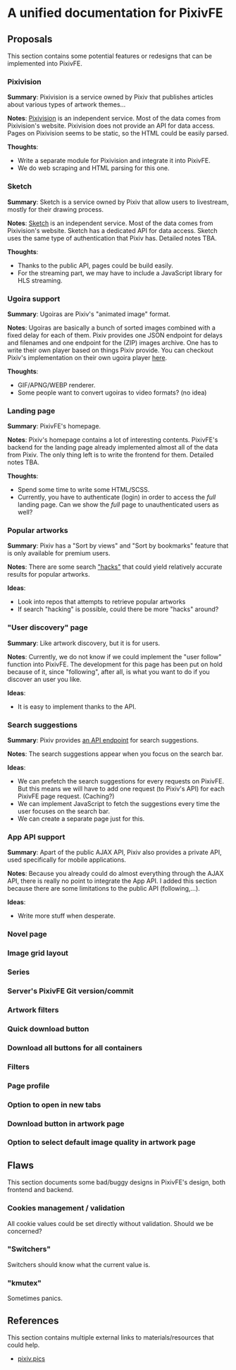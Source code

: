 # A unified documentation for PixivFE

## Proposals

This section contains some potential features or redesigns that can be implemented into PixivFE.

### Pixivision
**Summary**: Pixivision is a service owned by Pixiv that publishes articles about various types of artwork themes...

**Notes**: [Pixivision](https://www.pixivision.net/en/) is an independent service. Most of the data comes from Pixivision's website.
Pixivision does not provide an API for data access. Pages on Pixivision seems to be static, so the HTML could be easily parsed.

**Thoughts**:
- Write a separate module for Pixivision and integrate it into PixivFE.
- We do web scraping and HTML parsing for this one.

### Sketch

**Summary**: Sketch is a service owned by Pixiv that allow users to livestream, mostly for their drawing process.

**Notes**: [Sketch](https://sketch.pixiv.net/) is an independent service. Most of the data comes from Pixivision's website.
Sketch has a dedicated API for data access. Sketch uses the same type of authentication that Pixiv has.
Detailed notes TBA.

**Thoughts**:
- Thanks to the public API, pages could be build easily.
- For the streaming part, we may have to include a JavaScript library for HLS streaming.

### Ugoira support

**Summary**: Ugoiras are Pixiv's "animated image" format.

**Notes**: Ugoiras are basically a bunch of sorted images combined with a fixed delay for each of them. Pixiv provides one JSON endpoint for delays and filenames
and one endpoint for the (ZIP) images archive.
One has to write their own player based on things Pixiv provide.
You can checkout Pixiv's implementation on their own ugoira player [here](https://github.com/pixiv/zip_player).

**Thoughts**:
- GIF/APNG/WEBP renderer.
- Some people want to convert ugoiras to video formats? (no idea)

### Landing page

**Summary**: PixivFE's homepage.

**Notes**: Pixiv's homepage contains a lot of interesting contents.
PixivFE's backend for the landing page already implemented almost all of the data from Pixiv.
The only thing left is to write the frontend for them. Detailed notes TBA.

**Thoughts**:
- Spend some time to write some HTML/SCSS.
- Currently, you have to authenticate (login) in order to access the *full* landing page. Can we show the *full* page to unauthenticated users as well?

### Popular artworks

**Summary**: Pixiv has a "Sort by views" and "Sort by bookmarks" feature that is only available for premium users.

**Notes**: There are some search ["hacks"](https://github.com/kokseen1/Mashiro/) that could yield relatively accurate results for popular artworks.

**Ideas**:
- Look into repos that attempts to retrieve popular artworks
- If search "hacking" is possible, could there be more "hacks" around?

### "User discovery" page

**Summary**: Like artwork discovery, but it is for users.

**Notes**: Currently, we do not know if we could implement the "user follow" function into PixivFE.
The development for this page has been put on hold because of it, since "following", after all, is what you want to do if you discover an user you like.

**Ideas**:
- It is easy to implement thanks to the API.

### Search suggestions

**Summary**: Pixiv provides [an API endpoint](https://www.pixiv.net/ajax/search/suggestion?mode=all&lang=en) for search suggestions.

**Notes**: The search suggestions appear when you focus on the search bar.

**Ideas**:
- We can prefetch the search suggestions for every requests on PixivFE. But this means we will have to add one request (to Pixiv's API) for each PixivFE page request. (Caching?)
- We can implement JavaScript to fetch the suggestions every time the user focuses on the search bar.
- We can create a separate page just for this.

### App API support

**Summary**: Apart of the public AJAX API, Pixiv also provides a private API, used specifically for mobile applications.

**Notes**: Because you already could do almost everything through the AJAX API, there is really no point to integrate the App API.
I added this section because there are some limitations to the public API (following,...).

**Ideas**:
- Write more stuff when desperate.

### Novel page
### Image grid layout
### Series
### Server's PixivFE Git version/commit
### Artwork filters
### Quick download button
### Download all buttons for all containers
### Filters
### Page profile
### Option to open in new tabs
### Download button in artwork page
### Option to select default image quality in artwork page

## Flaws

This section documents some bad/buggy designs in PixivFE's design, both frontend and backend.

### Cookies management / validation

All cookie values could be set directly without validation. Should we be concerned?

### "Switchers"

Switchers should know what the current value is.

### "kmutex"

Sometimes panics.

## References

This section contains multiple external links to materials/resources that could help.

- [pixiv.pics](https://www.pixiv.pics/)
